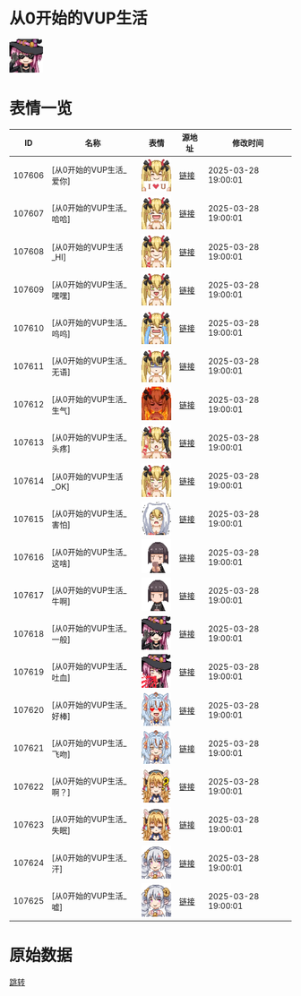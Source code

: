 # 从0开始的VUP生活

<img src="./cover.png" height="60" alt="cover" />

# 表情一览

|ID|名称|表情|源地址|修改时间|
|----|----|----|----|----|
|107606|[从0开始的VUP生活_爱你]|<img src="./pic/107606_%5B从0开始的VUP生活_爱你%5D.gif" height="60" alt="爱你"/>|[链接](https://i0.hdslb.com/bfs/garb/17dadcd2bb206ab3ceba569f540f45b94c4316b9.gif)|2025-03-28 19:00:01|
|107607|[从0开始的VUP生活_哈哈]|<img src="./pic/107607_%5B从0开始的VUP生活_哈哈%5D.gif" height="60" alt="哈哈"/>|[链接](https://i0.hdslb.com/bfs/garb/8d75b8dac687511c9099b5e77cfa97107dbc3477.gif)|2025-03-28 19:00:01|
|107608|[从0开始的VUP生活_HI]|<img src="./pic/107608_%5B从0开始的VUP生活_HI%5D.gif" height="60" alt="HI"/>|[链接](https://i0.hdslb.com/bfs/garb/d1e7b23b65503555434d6f506477862dc037652d.gif)|2025-03-28 19:00:01|
|107609|[从0开始的VUP生活_嘿嘿]|<img src="./pic/107609_%5B从0开始的VUP生活_嘿嘿%5D.gif" height="60" alt="嘿嘿"/>|[链接](https://i0.hdslb.com/bfs/garb/ab909747b8953ddcc88ede46d2eeacc533bc7da8.gif)|2025-03-28 19:00:01|
|107610|[从0开始的VUP生活_呜呜]|<img src="./pic/107610_%5B从0开始的VUP生活_呜呜%5D.gif" height="60" alt="呜呜"/>|[链接](https://i0.hdslb.com/bfs/garb/9c18dc14ddb2337b646522a25638f863979c597a.gif)|2025-03-28 19:00:01|
|107611|[从0开始的VUP生活_无语]|<img src="./pic/107611_%5B从0开始的VUP生活_无语%5D.gif" height="60" alt="无语"/>|[链接](https://i0.hdslb.com/bfs/garb/5758e547ace9d48fbf7afca380e611d43dfccd41.gif)|2025-03-28 19:00:01|
|107612|[从0开始的VUP生活_生气]|<img src="./pic/107612_%5B从0开始的VUP生活_生气%5D.gif" height="60" alt="生气"/>|[链接](https://i0.hdslb.com/bfs/garb/72048f2387c5efc73f14a2a3a330dab3e74a90da.gif)|2025-03-28 19:00:01|
|107613|[从0开始的VUP生活_头疼]|<img src="./pic/107613_%5B从0开始的VUP生活_头疼%5D.gif" height="60" alt="头疼"/>|[链接](https://i0.hdslb.com/bfs/garb/c970b16c9172046ba8d8a930913a3fb9319bd770.gif)|2025-03-28 19:00:01|
|107614|[从0开始的VUP生活_OK]|<img src="./pic/107614_%5B从0开始的VUP生活_OK%5D.gif" height="60" alt="OK"/>|[链接](https://i0.hdslb.com/bfs/garb/865d215cfc050aa4ee81507fa71287eec5c387eb.gif)|2025-03-28 19:00:01|
|107615|[从0开始的VUP生活_害怕]|<img src="./pic/107615_%5B从0开始的VUP生活_害怕%5D.gif" height="60" alt="害怕"/>|[链接](https://i0.hdslb.com/bfs/garb/b5f65846749ff2c514b2f7b3c5aed4bfa021cc62.gif)|2025-03-28 19:00:01|
|107616|[从0开始的VUP生活_这啥]|<img src="./pic/107616_%5B从0开始的VUP生活_这啥%5D.gif" height="60" alt="这啥"/>|[链接](https://i0.hdslb.com/bfs/garb/1eb1821e7b22e9aa3897d6918279e680d3024e0b.gif)|2025-03-28 19:00:01|
|107617|[从0开始的VUP生活_牛啊]|<img src="./pic/107617_%5B从0开始的VUP生活_牛啊%5D.gif" height="60" alt="牛啊"/>|[链接](https://i0.hdslb.com/bfs/garb/4bc524c6b30c7d7a76d53f6e3ff1e03d402c1b88.gif)|2025-03-28 19:00:01|
|107618|[从0开始的VUP生活_一般]|<img src="./pic/107618_%5B从0开始的VUP生活_一般%5D.gif" height="60" alt="一般"/>|[链接](https://i0.hdslb.com/bfs/garb/4b4db5946bbc4cb46ebf4b738336a919099ff5fa.gif)|2025-03-28 19:00:01|
|107619|[从0开始的VUP生活_吐血]|<img src="./pic/107619_%5B从0开始的VUP生活_吐血%5D.gif" height="60" alt="吐血"/>|[链接](https://i0.hdslb.com/bfs/garb/c58a52ad2bf26e865355e5237d715f15b3afa8fc.gif)|2025-03-28 19:00:01|
|107620|[从0开始的VUP生活_好棒]|<img src="./pic/107620_%5B从0开始的VUP生活_好棒%5D.gif" height="60" alt="好棒"/>|[链接](https://i0.hdslb.com/bfs/garb/aa4cb8bd7eb2630e3f0abff64cfeb31f444b9c06.gif)|2025-03-28 19:00:01|
|107621|[从0开始的VUP生活_飞吻]|<img src="./pic/107621_%5B从0开始的VUP生活_飞吻%5D.gif" height="60" alt="飞吻"/>|[链接](https://i0.hdslb.com/bfs/garb/894c305b3e5a71b08b1cba8c1fa00f7f92b679e9.gif)|2025-03-28 19:00:01|
|107622|[从0开始的VUP生活_啊？]|<img src="./pic/107622_%5B从0开始的VUP生活_啊？%5D.gif" height="60" alt="啊？"/>|[链接](https://i0.hdslb.com/bfs/garb/38efe1c08941a8c4e52a94977c8f0f17f77a192e.gif)|2025-03-28 19:00:01|
|107623|[从0开始的VUP生活_失眠]|<img src="./pic/107623_%5B从0开始的VUP生活_失眠%5D.gif" height="60" alt="失眠"/>|[链接](https://i0.hdslb.com/bfs/garb/fefd83c2f3ef1e9f6cdfa357231fd986dffdd146.gif)|2025-03-28 19:00:01|
|107624|[从0开始的VUP生活_汗]|<img src="./pic/107624_%5B从0开始的VUP生活_汗%5D.gif" height="60" alt="汗"/>|[链接](https://i0.hdslb.com/bfs/garb/b4d3b59a344dd3ddafccd2b49adacb41429ca6ab.gif)|2025-03-28 19:00:01|
|107625|[从0开始的VUP生活_嘘]|<img src="./pic/107625_%5B从0开始的VUP生活_嘘%5D.gif" height="60" alt="嘘"/>|[链接](https://i0.hdslb.com/bfs/garb/4b0374bbb519c904aefbd64e128c8613e290be08.gif)|2025-03-28 19:00:01|

# 原始数据

[跳转](./raw.json)

